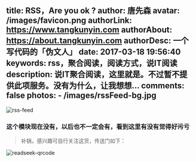 title: RSS，Are you ok ?
author: 唐先森
avatar: /images/favicon.png
authorLink: https://www.tangkunyin.com
authorAbout: https://about.tangkunyin.com
authorDesc: 一个写代码的「伪文人」
date: 2017-03-18 19:56:40
keywords: rss，聚合阅读，阅读方式，说IT阅读
description: 说IT聚合阅读，这里就是。不过暂不提供此项服务。没有为什么，让我想想...
comments: false
photos:
	- /images/rssFeed-bg.jpg
---

![rss-feed](/images/rssFeed-bg.jpg)

### 这个模块现在没有，以后也不一定会有，看到这里有没有觉得好~~污~~亏

> 补锅，感兴趣可自行关注这货，传送门如下：

![readseek-qrcode](/img/2017/readseek-qrcode.jpg)

